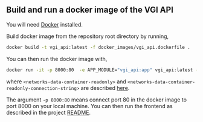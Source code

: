 ## Build and run a docker image of the VGI API

You will need [Docker](https://docs.docker.com/get-docker/) installed.



Build docker image from the repository root directory by running,

```bash
docker build -t vgi_api:latest -f docker_images/vgi_api.dockerfile .   
```

You can then run the docker image with,
```bash
docker run -it -p 8000:80  -e APP_MODULE="vgi_api:app" vgi_api:latest -e NETWORKS_DATA_CONTAINER_READONLY=<networks-data-container-readonly> -e NETWORKS_DATA_CONTAINER_READONLY_CONNECTION_STRING <networks-data-container-readonly-connection-string>
```

where `<networks-data-container-readonly>` and `<networks-data-container-readonly-connection-string>` are described [here](/vgi_api).

The argument `-p 8000:80` means connect port 80 in the docker image to port 8000 on your local machine. You can then run the frontend as described in the project [README](../README.md#WebApp).